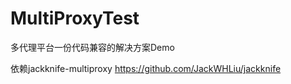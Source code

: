 # MultiProxyTest
多代理平台一份代码兼容的解决方案Demo

依赖jackknife-multiproxy  https://github.com/JackWHLiu/jackknife
